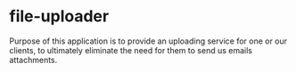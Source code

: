# file-uploader
Purpose of this application is to provide an uploading service for one or our clients, to ultimately eliminate the need for them to send us emails attachments.
